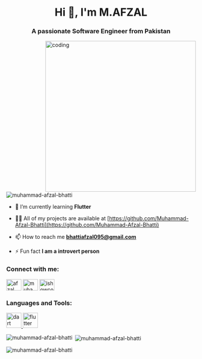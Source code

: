 <h1 align="center">Hi 👋, I'm M.AFZAL</h1>
<h3 align="center">A passionate Software Engineer from Pakistan</h3>
<img align="right" alt="coding" width="400" src="https://i.pinimg.com/originals/f9/ba/23/f9ba232d6b18c80b3a95c1ec8dc1c796.gif">

<p align="left"> <img src="https://komarev.com/ghpvc/?username=muhammad-afzal-bhatti&label=Profile%20views&color=0e75b6&style=flat" alt="muhammad-afzal-bhatti" /> </p>


- 🌱 I’m currently learning **Flutter**

- 👨‍💻 All of my projects are available at [https://github.com/Muhammad-Afzal-Bhatti](https://github.com/Muhammad-Afzal-Bhatti)

- 📫 How to reach me **bhattiafzal095@gmail.com**

- ⚡ Fun fact **I am a introvert person**

<h3 align="left">Connect with me:</h3>
<p align="left">
<a href="https://linkedin.com/in/afzal bhatti" target="blank"><img align="center" src="https://raw.githubusercontent.com/rahuldkjain/github-profile-readme-generator/master/src/images/icons/Social/linked-in-alt.svg" alt="afzal bhatti" height="30" width="40" /></a>
<a href="https://fb.com/muhammad afzal" target="blank"><img align="center" src="https://raw.githubusercontent.com/rahuldkjain/github-profile-readme-generator/master/src/images/icons/Social/facebook.svg" alt="muhammad afzal" height="30" width="40" /></a>
<a href="https://www.youtube.com/c/ishowcoding" target="blank"><img align="center" src="https://raw.githubusercontent.com/rahuldkjain/github-profile-readme-generator/master/src/images/icons/Social/youtube.svg" alt="ishowcoding" height="30" width="40" /></a>
</p>

<h3 align="left">Languages and Tools:</h3>
<p align="left"> <a href="https://dart.dev" target="_blank" rel="noreferrer"> <img src="https://www.vectorlogo.zone/logos/dartlang/dartlang-icon.svg" alt="dart" width="40" height="40"/> </a> <a href="https://flutter.dev" target="_blank" rel="noreferrer"> <img src="https://www.vectorlogo.zone/logos/flutterio/flutterio-icon.svg" alt="flutter" width="40" height="40"/> </a> </p>

<p><img align="left" src="https://github-readme-stats.vercel.app/api/top-langs?username=muhammad-afzal-bhatti&show_icons=true&locale=en&layout=compact" alt="muhammad-afzal-bhatti" /></p>

<p>&nbsp;<img align="center" src="https://github-readme-stats.vercel.app/api?username=muhammad-afzal-bhatti&show_icons=true&locale=en" alt="muhammad-afzal-bhatti" /></p>

<p><img align="center" src="https://github-readme-streak-stats.herokuapp.com/?user=muhammad-afzal-bhatti&" alt="muhammad-afzal-bhatti" /></p>
